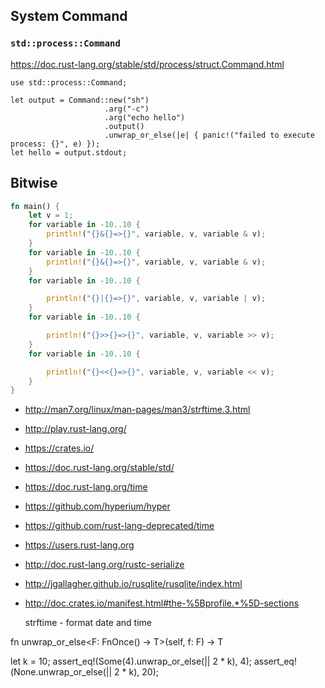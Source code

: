 ## System Command

### `std::process::Command` 

https://doc.rust-lang.org/stable/std/process/struct.Command.html

```
use std::process::Command;

let output = Command::new("sh")
                     .arg("-c")
                     .arg("echo hello")
                     .output()
                     .unwrap_or_else(|e| { panic!("failed to execute process: {}", e) });
let hello = output.stdout;
```
## Bitwise

```rust
fn main() {
    let v = 1;
    for variable in -10..10 {
        println!("{}&{}=>{}", variable, v, variable & v);
    }
    for variable in -10..10 {
        println!("{}&{}=>{}", variable, v, variable & v);
    }
    for variable in -10..10 {

        println!("{}|{}=>{}", variable, v, variable | v);
    }
    for variable in -10..10 {

        println!("{}>>{}=>{}", variable, v, variable >> v);
    }
    for variable in -10..10 {

        println!("{}<<{}=>{}", variable, v, variable << v);
    }
}

```


- http://man7.org/linux/man-pages/man3/strftime.3.html
- http://play.rust-lang.org/
- https://crates.io/
- https://doc.rust-lang.org/stable/std/
- https://doc.rust-lang.org/time
- https://github.com/hyperium/hyper
- https://github.com/rust-lang-deprecated/time
- https://users.rust-lang.org
- http://doc.rust-lang.org/rustc-serialize
- http://jgallagher.github.io/rusqlite/rusqlite/index.html
- http://doc.crates.io/manifest.html#the-%5Bprofile.*%5D-sections

    strftime - format date and time
    
    
fn unwrap_or_else<F: FnOnce() -> T>(self, f: F) -> T

let k = 10;
assert_eq!(Some(4).unwrap_or_else(|| 2 * k), 4);
assert_eq!(None.unwrap_or_else(|| 2 * k), 20);